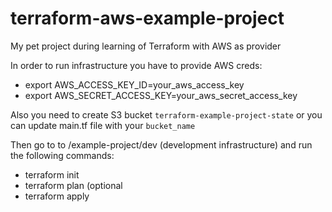 # terraform-aws-example-project
My pet project during learning of Terraform with AWS as provider

In order to run infrastructure you have to provide AWS creds:

- export AWS_ACCESS_KEY_ID=your_aws_access_key
- export AWS_SECRET_ACCESS_KEY=your_aws_secret_access_key

Also you need to create S3 bucket `terraform-example-project-state` or you can update main.tf file with your `bucket_name`

Then go to to /example-project/dev (development infrastructure) and run the following commands:

- terraform init
- terraform plan (optional
- terraform apply
